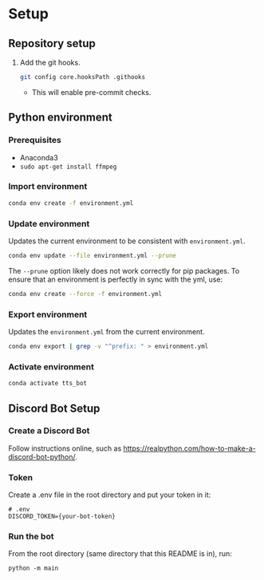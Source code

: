 # Setup

## Repository setup

1. Add the git hooks.
   ```bash
   git config core.hooksPath .githooks
   ```
   * This will enable pre-commit checks.

## Python environment

### Prerequisites

* Anaconda3
* `sudo apt-get install ffmpeg`

### Import environment

```bash
conda env create -f environment.yml
```

### Update environment

Updates the current environment to be consistent with `environment.yml`.
```bash
conda env update --file environment.yml --prune
```

The `--prune` option likely does not work correctly for pip packages. To ensure that an environment is perfectly in sync with the yml, use:
```bash
conda env create --force -f environment.yml
```

### Export environment

Updates the `environment.yml` from the current environment.
```bash
conda env export | grep -v "^prefix: " > environment.yml
```

### Activate environment

```bash
conda activate tts_bot
```

## Discord Bot Setup

### Create a Discord Bot

Follow instructions online, such as https://realpython.com/how-to-make-a-discord-bot-python/.

### Token

Create a .env file in the root directory and put your token in it:
```
# .env
DISCORD_TOKEN={your-bot-token}
```

### Run the bot

From the root directory (same directory that this README is in), run:

```
python -m main
```
